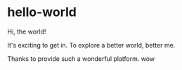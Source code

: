 # hello-world

Hi, the world!

It's exciting to get in.
To explore a better world, better me.

Thanks to provide such a wonderful platform.
wow
